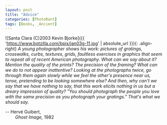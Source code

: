 ```yaml
---
layout: post
title: "Advice"
categories: [PhotoRant]
tags: [Books, _Ancient]
---
```


![Santa Clara (C)2003 Kevin Bjorke]({{ 'https://www.botzilla.com/bpix/jan03g-11.jpg' | absolute_url }}){: .align-right}
<cite>A young photographer shows his work: pictures of gratings, crosswalks, curbs, textures, grids, faultless exercises in graphics that seem to repeat all of recent American photography. What can we say about it? Mention the quality of the prints? The precision of the framing? What can we do to not appear inattentive? Looking at the photographs twice, go through them again slowly while we feel the other's presence near us, tense, pretending to be looking somewhere else? And then, why can't we say that we have nothing to say, that this work elicits nothing in us but a dreary impression of quality? "You should photograph the people you love with the same precision as you photograph your gratings." That's what we should say.</cite>

-- Herv&eacute; Guibert,<br>&nbsp;&nbsp;&nbsp;&nbsp;&nbsp;&nbsp;&nbsp;&nbsp;<cite>Ghost Image,</cite> 1982
